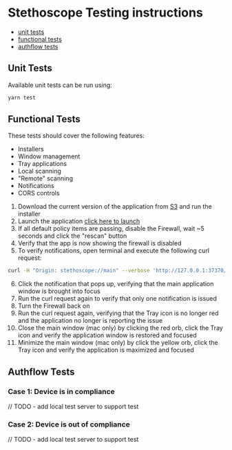 # Stethoscope Testing instructions

- [unit tests](#unit-tests)
- [functional tests](#functional-tests)
- [authflow tests](#authflow-tests)

## Unit Tests
Available unit tests can be run using:

```bash
yarn test
```

## Functional Tests

These tests should cover the following features:
- Installers
- Window management
- Tray applications
- Local scanning
- "Remote" scanning
- Notifications
- CORS controls

1. Download the current version of the application from [S3](https://s3-us-west-2.amazonaws.com/nflx-stethoscope-public-securityprod-us-west-2/Stethoscope-0.2.12.dmg) and run the installer
2. Launch the application [click here to launch](stethoscope://main)
3. If all default policy items are passing, disable the Firewall, wait ~5 seconds and click the "rescan" button
4. Verify that the app is now showing the firewall is disabled
5. To verify notifications, open terminal and execute the following curl request:

```bash
curl -H "Origin: stethoscope://main" --verbose 'http://127.0.0.1:37370/scan?query=query%20ValidateDevice(%24policy%3A%20DevicePolicy!)%20%7B%0A%20%20%20%20%20%20policy%20%7B%0A%20%20%20%20%20%20%20%20validate(policy%3A%20%24policy)%0A%20%20%20%20%20%20%7D%0A%20%20%20%20%20%20device%20%7B%0A%20%20%20%20%20%20%20%20deviceId%0A%20%20%20%20%20%20%20%20deviceName%0A%20%20%20%20%20%20%20%20platform%0A%20%20%20%20%20%20%20%20platformName%0A%20%20%20%20%20%20%20%20osVersion%0A%20%20%20%20%20%20%20%20firmwareVersion%0A%20%20%20%20%20%20%20%20hardwareModel%0A%20%20%20%20%20%20%20%20hardwareSerial%0A%20%20%20%20%20%20%20%20stethoscopeVersion%0A%20%20%20%20%20%20%20%20osqueryVersion%0A%20%20%20%20%20%20%20%20ipAddresses%20%7B%0A%20%20%20%20%20%20%20%20%20%20interface%0A%20%20%20%20%20%20%20%20%20%20address%0A%20%20%20%20%20%20%20%20%20%20mask%0A%20%20%20%20%20%20%20%20%20%20broadcast%0A%20%20%20%20%20%20%20%20%7D%0A%20%20%20%20%20%20%20%20macAddresses%20%7B%0A%20%20%20%20%20%20%20%20%20%20interface%0A%20%20%20%20%20%20%20%20%20%20type%0A%20%20%20%20%20%20%20%20%20%20mac%0A%20%20%20%20%20%20%20%20%20%20lastChange%0A%20%20%20%20%20%20%20%20%7D%0A%20%20%20%20%20%20%20%20security%20%7B%0A%20%20%20%20%20%20%20%20%20%20firewall%0A%20%20%20%20%20%20%20%20%20%20automaticUpdates%0A%20%20%20%20%20%20%20%20%20%20diskEncryption%0A%20%20%20%20%20%20%20%20%20%20screenLock%0A%20%20%20%20%20%20%20%20%20%20remoteLogin%0A%20%20%20%20%20%20%20%20%7D%0A%20%20%20%20%20%20%7D%0A%20%20%20%20%7D&variables=%7B%22policy%22%3A%7B%22osVersion%22%3A%7B%22darwin%22%3A%22%3E%3D10.3.0%22%2C%22win32%22%3A%22%3E%3D10.0.1%22%2C%22linux%22%3A%22%3E%3D4.3.3%22%7D%2C%22firewall%22%3A%22ALWAYS%22%2C%22diskEncryption%22%3A%22ALWAYS%22%2C%22automaticUpdates%22%3A%22ALWAYS%22%2C%22screenLock%22%3A%22IF_SUPPORTED%22%2C%22remoteLogin%22%3A%22NEVER%22%7D%7D&sessionId=fa8b411b-e241-5b83-e1c2-a18aa58143b4'
```

6. Click the notification that pops up, verifying that the main application window is brought into focus
7. Run the curl request again to verify that only one notification is issued
8. Turn the Firewall back on
9. Run the curl request again, verifying that the Tray icon is no longer red and the application no longer is reporting the issue
10. Close the main window (mac only) by clicking the red orb, click the Tray icon and verify the application window is restored and focused
11. Minimize the main window (mac only) by click the yellow orb, click the Tray icon and verify the application is maximized and focused

## Authflow Tests

### Case 1: Device is in compliance

// TODO - add local test server to support test

### Case 2: Device is out of compliance

// TODO - add local test server to support test
